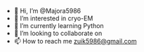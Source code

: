 - 👋 Hi, I’m @Majora5986
- 👀 I’m interested in cryo-EM
- 🌱 I’m currently learning Python
- 💞️ I’m looking to collaborate on 
- 📫 How to reach me zuik5986@gmail.com

<!---
Majora5986/Majora5986 is a ✨ special ✨ repository because its `README.md` (this file) appears on your GitHub profile.
You can click the Preview link to take a look at your changes.
--->
